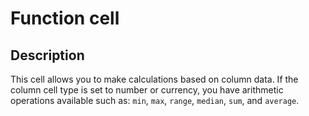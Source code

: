 # Function cell

## Description

This cell allows you to make calculations based on column data. If the column cell type is set to number or currency, you have arithmetic operations available such as: `min`, `max`, `range`, `median`, `sum`, and `average`.
